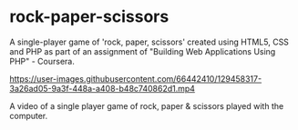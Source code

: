 
# rock-paper-scissors
A single-player game of 'rock, paper, scissors' created using HTML5, CSS and PHP as part of an assignment of "Building Web Applications Using PHP" - Coursera.

https://user-images.githubusercontent.com/66442410/129458317-3a26ad05-9a3f-448a-a408-b48c740862d1.mp4

A video of a single player game of rock, paper & scissors played with the computer.
